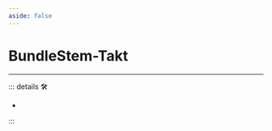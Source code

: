 ```yaml
---
aside: false
---
```

# BundleStem-Takt

---

<!-- =================================================== -->
<!-- =================================================== -->
<!-- =================================================== -->
<!-- =================================================== -->
<!-- =================================================== -->
::: details 🛠

-

:::
